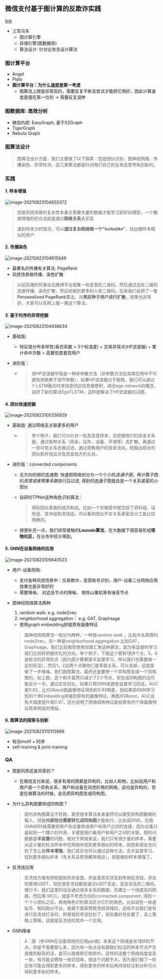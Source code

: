 ## 微信支付基于图计算的反欺诈实践

[link](https://mp.weixin.qq.com/s/molCANpMR7OY9ObEpgGx_Q)

- 三驾马车
  - 图计算引擎
  - 存储引擎(图数据库)
  - 算法设计: 针对业务去设计算法

### 图计算平台

 - Angel
 - Plato
 - **图计算平台：为什么速度是第一考虑**
   	- 图算法上限是非常高的，需要反复不断去尝试才能把它用好，因此计算速度是摆在第一位的 -> 需要反复调参

### 图数据库: 高效分析

 - 微信内部: EasyGraph, 基于S2Graph
 - TigerGraph
 - Nebula Graph

### 图算法设计

> 图算法设计方面，我们主要做了以下探索：包括团伙识别、图神经网络、传播染色、异常检测，这几类算法都是针对我们自己的业务去思考和创新的。

### 实践

#### 1. 样本增强

![image-20210823104655372](D:\笔记\案例总结\微信基于图计算的反欺诈.assets\image-20210823104655372.png)

> 但是风控场景的复杂性本身又需要大量的数据才能学习到好的模型，一个数据增强的好办法就是通过**网络关系**去实现

> 遇到样本少的情况，可以**通过复杂网络做一个”lookalike”**，找出跟样本相似的用户

#### 2. 传播染色

![image-20210823104815949](D:\笔记\案例总结\微信基于图计算的反欺诈.assets\image-20210823104815949.png)

- 最著名的传播有关算法: PageRank
- 风控场景做传播，染色扩散

> 以前反赌的同事会去赌博平台收集一些恶意的二维码，然后通过这些二维码去做传播、染色扩散，然后挖掘到更多的人和二维码，后来我们自研了一套**Personalized  PageRank**算法，对**黑灰种子用户进行扩散**，效果也非常好，大家可以在网上搜一搜这个算法。

#### 3. 基于时序的异常挖掘

![image-20210823104938634](D:\笔记\案例总结\微信基于图计算的反欺诈.assets\image-20210823104938634.png)

- 基础版: 

  - 特征值分布多样性(香农系数 > 3个标准差) + 交易异常点(HP滤波器) + 累计命中次数 = 高置信度套现用户

- 进阶版：

  - > 但HP滤波器毕竟是一种非参数方法（非参数方法在具体应用中不可避免地依赖于调节参数），如果HP滤波器过于粗糙，我们可以通过T-LSTM融合时序信息同边信息做卷积，结合ego network的概念，自研了新的算法EgoTLSTM，这样就解决了HP滤波器的问题。

#### 4. 团伙快速挖掘

![image-20210823105336929](D:\笔记\案例总结\微信基于图计算的反欺诈.assets\image-20210823105336929.png)

- 基础版: 通过网络去关联更多的用户

  - > 举个例子，我们可以针对一批高恶意样本，去挖掘他们的资金关系链，通过各种关系（资金，证件，设备，环境等）去扩散，再通过一些可信关系去做过滤，通过观察用户的资金流向，挖掘出相关的团伙和并找出涉及资金较大的头目。

- 进阶版：connected components

  - 无方向的弱的连通图: 快速把网络划分为一个个小的*连通子图*，再计算子图的*密度或者聚集系数*进行后过滤, 得到的连通子图就会是一个关系紧密的小团伙

  - 自研的TPNet这种角色识别算法： 

    > 得到团伙里面的成员构成。比如一个杀猪盘中就包括了资料组、话务组、技术组和洗钱组，可以看到团伙不仅关系紧密且分工是比较明确的。

  - 顺便补充一点，我们经常接触的**Louvain算法**，在大数据下很容易形成**怪物社区**，在业务中较少用到。

#### 5. GNN在设备网络的应用

![image-20210823105640523](D:\笔记\案例总结\微信基于图计算的反欺诈.assets\image-20210823105640523.png)

- 用户-设备网络: 

  - 支付各种风控场景中：交易欺诈，恶意账号识别，用户-设备二分网络应用效果也是非常好的
  - 需要降噪， 对边及节点的降噪， 剔除山寨机等有噪音节点

- 图神经网络算法两种

  1. random walk: e.g. node2vec
  2. neighborhood aggregation： e.g. GAT, Graphsage

  - 使用graph embedding拼接原有画像特征

  > 图神经网络算法一般分为两种，一种是random walk ，比如大名鼎鼎的node2vec，另一种是neighborhood aggregation 比如GAT，Graphsage，我们比较推荐使用邻居汇聚这种算法，因为有监督的学习我们比较好把握优化的方向。举个例子，下面这个图有1到8个点，5，6是标注的异常的点（因为图计算都是半监督学习，所以我们也需要做一定的标注），然后1，2这两个点跟他们是多跳关系，可以去掉，这就是做了一步降噪。我们跑图算法，最终还是要把一个异构图变成一个同构图的，如上图，这个例子虽然只减少了2个节点，但生成同构图的边可能会少一半。通过实验对比，如果只用GNN来跑有监督学习的话，AUC是0.92，比XGBoost跑画像特征得到的0.93稍差，但如果把GNN学习到的个体Embedding拼接到原有的画像特征，再跑XGBoost，AUC会有大幅度提升至0.97，这也说明了网络结构特征能给原有的个体画像特征带来明显的增益。

#### 6. 图算法的探索与创新

![image-20210823110113666](D:\笔记\案例总结\微信基于图计算的反欺诈.assets\image-20210823110113666.png)

- 有向motif + 时序 
- self-training & joint-training

### QA

- 图是同质还是异质的？

  - 在微信支付来说，很多有用的图都是异构的，比如人和物，比如说用户和商户是一个异构关系，用户和设备在风控好用的网络，这也是异构的，但是在做算法的时候，会先把异构图变成同构图。

- 为什么异构图要转成同构图？

  > 因为异构图算法不好跑，甚至很多算法本身虽然可以接受异构图数据的输入，但是**内部他也需要转化成同构图**才能执行，比如说GNN，在跑GNN的时候需要把用户和设备转成用户和用户之间的连接，因为设备只是起到一个媒介的作用，关键是我们看用户和用户之间的关联。图的问题都是**半监督**的问题，相对于网络来说，我们只有很少量的样本，需要从这少量的标注样本中在网络中找到更多相似的样本。刚刚有朋友也问到了怎么做**样本增强**，我们其实也可以通过这种方法，去半监督学习，找到更多相似样本（有关系且预测概率相近），就能做到样本增强了。

- 反洗钱应用

  > 反洗钱方面有刚刚提到的资金盘，资金盘其实涉及到传销反洗钱，涉及到使用USDT，现在很多洗钱都是通过USDT去走，还会涉及到二维码、银行卡，我们这里的话会通过很多关系的数据，先建立一个纯度高的网络，然后用 WCC，就是不考虑方向的connected component, 得到一个个小团伙之后，再用角色识别算法区分它们的角色。比如说在一些虚拟币、租码跑分平台，是属于国家管控洗钱领域的，这些平台我们是有进行反洗钱打击的，把里面的号该封封了，该处置的号处置了，该上策略上策略，这就是反洗钱的其中一个应用。

- GNN降噪

  > A：图（参GNN在设备网络的应用ppt图）本来这个网络是有1到8的节点，但是不需要那么多，因为有一些点没有跟我们标注的样本节点产生直接的联系的话，是可以直接把它剔除的，这样的话整个网络纯度会高一些，有可能会牺牲一些召回率，但这个问题不大，因为我们做了一轮后有可能会得到更多的样本，得到更多的样本后再持续标注和分析可以得到更多新的样本。